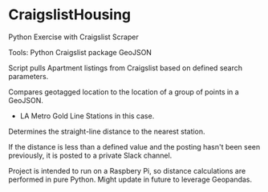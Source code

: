 # CraigslistHousing
Python Exercise with Craigslist Scraper

Tools:
Python
Craigslist package
GeoJSON

Script pulls Apartment listings from Craigslist based on defined search parameters.

Compares geotagged location to the location of a group of points in a GeoJSON.
- LA Metro Gold Line Stations in this case.

Determines the straight-line distance to the nearest station.

If the distance is less than a defined value and the posting hasn't been seen previously, it is posted to a private Slack channel.

Project is intended to run on a Raspbery Pi, so distance calculations are performed in pure Python.
Might update in future to leverage Geopandas.
